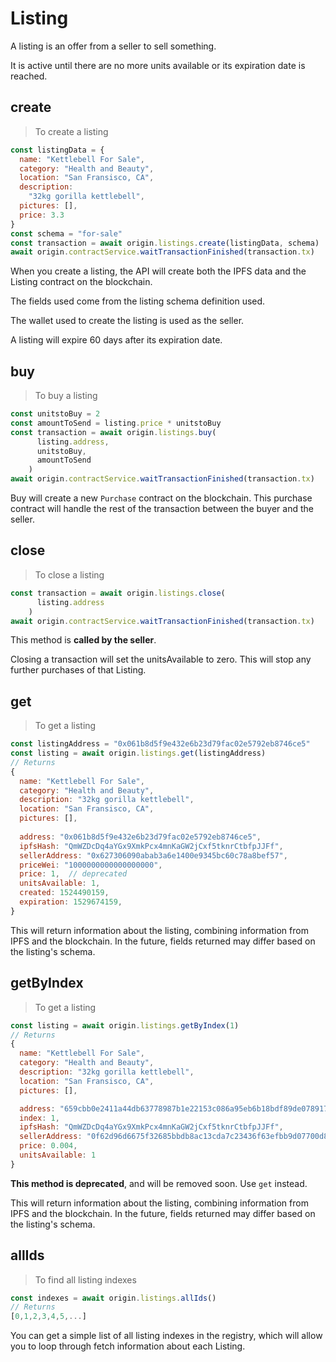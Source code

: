 # Listing

A listing is an offer from a seller to sell something.

It is active until there are no more units available or its expiration date is reached.

## create

> To create a listing

```javascript
const listingData = {
  name: "Kettlebell For Sale",
  category: "Health and Beauty",
  location: "San Fransisco, CA",
  description:
    "32kg gorilla kettlebell",
  pictures: [],
  price: 3.3
}
const schema = "for-sale"
const transaction = await origin.listings.create(listingData, schema)
await origin.contractService.waitTransactionFinished(transaction.tx)
``` 

When you create a listing, the API will create both the IPFS data and the Listing contract on the blockchain.

The fields used come from the listing schema definition used.

The wallet used to create the listing is used as the seller.

A listing will expire 60 days after its expiration date.

## buy

> To buy a listing

```javascript
const unitstoBuy = 2
const amountToSend = listing.price * unitstoBuy
const transaction = await origin.listings.buy(
      listing.address,
      unitstoBuy,
      amountToSend
    )
await origin.contractService.waitTransactionFinished(transaction.tx)
```

Buy will create a new `Purchase` contract on the blockchain. This purchase contract will handle the rest of the transaction between the buyer and the seller.

## close

> To close a listing

```javascript
const transaction = await origin.listings.close(
      listing.address
    )
await origin.contractService.waitTransactionFinished(transaction.tx)
```

This method is **called by the seller**.

Closing a transaction will set the unitsAvailable to zero. This will stop any further purchases of that Listing.


## get

> To get a listing

```javascript
const listingAddress = "0x061b8d5f9e432e6b23d79fac02e5792eb8746ce5"
const listing = await origin.listings.get(listingAddress)
// Returns 
{
  name: "Kettlebell For Sale",
  category: "Health and Beauty",
  description: "32kg gorilla kettlebell",
  location: "San Fransisco, CA",
  pictures: [],
  
  address: "0x061b8d5f9e432e6b23d79fac02e5792eb8746ce5",
  ipfsHash: "QmWZDcDq4aYGx9XmkPcx4mnKaGW2jCxf5tknrCtbfpJJFf",
  sellerAddress: "0x627306090abab3a6e1400e9345bc60c78a8bef57",
  priceWei: "1000000000000000000",
  price: 1,  // deprecated
  unitsAvailable: 1,
  created: 1524490159,
  expiration: 1529674159,
}
```

This will return information about the listing, combining information from IPFS and the blockchain. In the future, fields returned may differ based on the listing's schema.


## getByIndex

> To get a listing

```javascript
const listing = await origin.listings.getByIndex(1)
// Returns 
{
  name: "Kettlebell For Sale",
  category: "Health and Beauty",
  description: "32kg gorilla kettlebell",
  location: "San Fransisco, CA",
  pictures: [],

  address: "659cbb0e2411a44db63778987b1e22153c086a95eb6b18bdf89de078917abc63",
  index: 1,
  ipfsHash: "QmWZDcDq4aYGx9XmkPcx4mnKaGW2jCxf5tknrCtbfpJJFf",
  sellerAddress: "0f62d96d6675f32685bbdb8ac13cda7c23436f63efbb9d07700d8669ff12b7c4",
  price: 0.004,
  unitsAvailable: 1
}
```


**This method is deprecated**, and will be removed soon. Use `get` instead.

This will return information about the listing, combining information from IPFS and the blockchain. In the future, fields returned may differ based on the listing's schema.

## allIds

> To find all listing indexes

```javascript
const indexes = await origin.listings.allIds()
// Returns 
[0,1,2,3,4,5,...]
```

You can get a simple list of all listing indexes in the registry, which will allow you to loop through fetch information about each Listing.